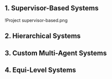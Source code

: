 ## 1. Supervisor-Based Systems
!Project supervisor-based.png


## 2. Hierarchical Systems
  

## 3. Custom Multi-Agent Systems


## 4. Equi-Level Systems




